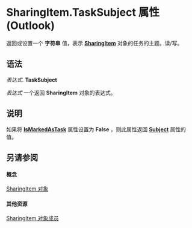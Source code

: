 
# SharingItem.TaskSubject 属性 (Outlook)

返回或设置一个 **字符串** 值，表示 **[SharingItem](63dd3451-44f3-7cc4-c6e2-7dad5835a7d2.md)** 对象的任务的主题。读/写。


## 语法

 _表达式_. **TaskSubject**

 _表达式_ 一个返回 **SharingItem** 对象的表达式。


## 说明

如果将 **[IsMarkedAsTask](d71f55d2-d613-d922-dead-14d3b6916a2e.md)** 属性设置为 **False** ，则此属性返回 **[Subject](f774ec0f-226a-f2f8-6865-4457b26fdacc.md)** 属性的值。


## 另请参阅


#### 概念


[SharingItem 对象](63dd3451-44f3-7cc4-c6e2-7dad5835a7d2.md)
#### 其他资源


[SharingItem 对象成员](719ad60e-2242-2c54-778f-006b61690389.md)